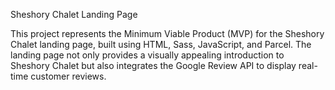 Sheshory Chalet Landing Page

This project represents the Minimum Viable Product (MVP) for the Sheshory Chalet
landing page, built using HTML, Sass, JavaScript, and Parcel. The landing page
not only provides a visually appealing introduction to Sheshory Chalet but also
integrates the Google Review API to display real-time customer reviews.
